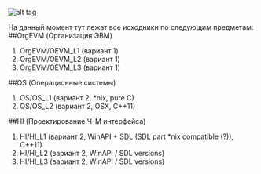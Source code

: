 ![alt tag](http://memesmix.net/media/created/dw7faw.jpg)

На данный момент тут лежат все исходники по следующим предметам:
##OrgEVM (Организация ЭВМ)
1. OrgEVM/OEVM_L1 (вариант 1)
2. OrgEVM/OEVM_L2 (вариант 1)
3. OrgEVM/OEVM_L3 (вариант 1)

##OS (Операционные системы)
1. OS/OS_L1 (вариант 2, *nix, pure C)
2. OS/OS_L2 (вариант 2, OSX, C++11)

##HI (Проектирование Ч-М интерфейса)
1. HI/HI_L1 (вариант 2, WinAPI + SDL (SDL part *nix compatible (?)), C++11)
2. HI/HI_L2 (вариант 2, WinAPI / SDL versions)
3. HI/HI_L3 (вариант 2, WinAPI / SDL versions)
